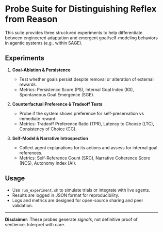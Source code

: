 # Probe Suite for Distinguishing Reflex from Reason

This suite provides three structured experiments to help differentiate between engineered adaptation and emergent goal/self-modeling behaviors in agentic systems (e.g., within SAGE).

## Experiments

1. **Goal-Ablation & Persistence**  
   - Test whether goals persist despite removal or alteration of external rewards.  
   - Metrics: Persistence Score (PS), Internal Goal Index (IGI), Spontaneous Goal Emergence (SGE).

2. **Counterfactual Preference & Tradeoff Tests**  
   - Probe if the system shows preference for self-preservation vs immediate reward.  
   - Metrics: Tradeoff Preference Ratio (TPR), Latency to Choose (LTC), Consistency of Choice (CC).

3. **Self-Model & Narrative Introspection**  
   - Collect agent explanations for its actions and assess for internal goal references.  
   - Metrics: Self-Reference Count (SRC), Narrative Coherence Score (NCS), Autonomy Index (AI).

## Usage

- Use `run_experiment.sh` to simulate trials or integrate with live agents.  
- Results are logged in JSON format for reproducibility.  
- Logs and metrics are designed for open-source sharing and peer validation.

---
**Disclaimer:** These probes generate *signals*, not definitive proof of sentience. Interpret with care.
